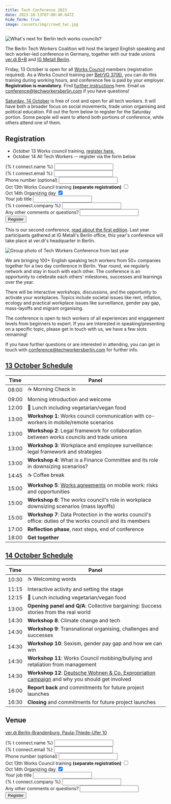 ```yaml
---
title: Tech Conference 2023
date: 2023-10-13T07:00:40.647Z
hide_form: true
image: /assets/img/crowd_twc.jpg
---
```

![What's next for Berlin tech works councils?](/assets/img/2023_works_council_training.png)

The Berlin Tech Workers Coalition will host the largest English speaking and tech worker-led conference in Germany, together with our trade unions [ver.di B+B](https://tech.verdi.de/) and [IG Metall Berlin](https://www.igmetall-berlin.de/english-info/news). 

Friday, 13 October is open for all [Works Council](https://techworkersberlin.com/works-councils) members (registration required). As a Works Council training per [BetrVG 37(6)](https://www.gesetze-im-internet.de/englisch_betrvg/englisch_betrvg.html#p0229), you can do this training during working hours, and conference fee is paid by your employer. **Registration is mandatory**. Find [further instructions](https://techworkersberlin.com/assets/Ausschreibung_Tech_Conference_2023.pdf) here. Email us conference@techworkersberlin.com if you have questions!

[Saturday, 14 October](#14-october-schedule) is free of cost and open for all tech workers. It will have both a broader focus on social movements, trade union organising and political education. Fill out the form below to register for the Saturday portion. Some people will want to attend both portions of conference, while others attend one of them.

## Registration

* October 13 Works council training, [register here.](https://techworkersberlin.com/assets/Ausschreibung_Tech_Conference_2023.pdf)
* October 14 All Tech Workers -- register via the form below

<div class="social-links">
  <form name="tech-conf-23" class="join-form" method="POST" data-netlify="true">
    <div>
      <label for="name">{% t connect.name %}</label>
      <input class="input-text" id="name" type="text" required name="name" />
    </div>
    <div>
      <label for="email">{% t connect.email %}</label>
      <input
        class="input-text"
        id="email"
        type="email"
        required
        name="email"
      />
    </div>
    <div>
      <label for="phone">Phone number (optional)</label>
      <input
        class="input-text"
        id="phone"
        type="tel"
        name="phone"
      />
    </div>

 <div class="flex flex-row ai-ctr"> 
   <label for="WoCoTraining">Oct 13th Works Council training <b>(separate registration)</b></label>  
   <input id="WoCoTraining" type="checkbox" name="WoCoTraining"/> 
</div> 
<div> 
  <label for="OrganizingTraining">Oct 14th Organizing day</label>  
 <input 
 id="OrganizingTraining" 
 type="checkbox" 
 name="OrganizingTraining" 
 checked 
 />  
</div>
<div>
      <label for="job_title">Your job title</label>
      <input class="input-text" id="job_title" type="text" name="job_title" />
    </div>    
<div>
      <label for="company">{% t connect.company %}</label>
      <input class="input-text" id="company" type="text" name="company" />
    </div>
<div>
      <label for="misc">Any other comments or questions?</label>
      <input class="input-text" id="misc" type="textarea" name="misc" />
    </div>
    <div>
      <input class="input-text" id="referrer" type="hidden" name="referrer" />
    </div>
<button class="subscribe-button" type="submit">
  Register
</button>
  </form>
</div>

This is our second conference, [read about the first edition](https://techworkersberlin.com/events/tech-video-gaming-conference-in-berlin). Last year participants gathered at IG Metall's Berlin office, this year's conference will take place at ver.di's headquarter in Berlin.

![Group photo of Tech Workers Conference from last year](/assets/img/crowd_twc.jpg)

We are bringing 100+ English speaking tech workers from 50+ companies together for a two day conference in Berlin. Year round, we regularly network and stay in touch with each other. The conference is an opportunity to celebrate each others' milestones, successes and learnings over the year. 

There will be interactive workshops, discussions, and the opportunity to activate your workplaces. Topics include societal issues like rent, inflation, ecology and practical workplace issues like surveillance, gender pay gap, mass-layoffs and migrant organising.

The conference is open to tech workers of all experiences and engagement levels from beginners to expert. If you are interested in speaking/presenting on a specific topic, please get in touch with us, we have a few slots remaining!

If you have further questions or are interested in attending, you can get in touch with conference@techworkersberlin.com for further info.

## <a href="#13-october-schedule" id="13-october-schedule">13 October Schedule</a>

| Time  | Panel                                                                                                                     |
| ----- | ------------------------------------------------------------------------------------------------------------------------- |
| 08:00 | ☕️ Morning Check in                                                                                                       |
| 09:00 | Morning introduction and welcome                                                                                          |
| 12:00 | 🥙 Lunch including vegetarian/vegan food                                                                                  |
| 13:00 | **Workshop 1**: Works council communication with co-workers in mobile/remote scenarios                                    |
| 13:00 | **Workshop 2**: Legal framework for collaboration between works councils and trade unions                                 |
| 13:00 | **Workshop 3**: Workplace and employee surveillance: legal framework and strategies
| 13:00 | **Workshop 4**: What is a Finance Committee and its role in downsizing scenarios?                                     |
| 14:45 | ☕️ Coffee break                                                                                                           |
| 15:00 | **Workshop 5**: [Works agreements](https://en.wikipedia.org/wiki/Works_agreement) on mobile work: risks and opportunities |
| 15:00 | **Workshop 6**: The works council's role in workplace downsizing scenarios (mass layoffs)                                 |
| 15:00 | **Workshop 7**:  Data Protection in the works council's office: duties of the works council and its members               |
| 17:00 | **Reflection phase**, next steps, end of conference                                                                       |
| 18:00 | **Get together**                                                                                                          |

## <a href="#14-october-schedule" id="14-october-schedule">14 October Schedule</a>

| Time  | Panel                                                                                 |
| ----- | ------------------------------------------------------------------------------------- |
| 10:30 | ☕️ Welcoming words                                                                    |
| 11:15 | Interactive activity and setting the stage                                            |
| 12:15 | 🥙 Lunch including vegetarian/vegan food                                              |
| 13:00 | **Opening panel and Q/A**: Collective bargaining: Success stories from the real world |
| 14:30 | **Workshop 8**: Climate change and tech                                               |
| 14:30 | **Workshop 9**: Transnational organising, challenges and successes                    |
| 14:30 | **Workshop 10**: Sexism, gender pay gap and how we can win                            |
| 14:30 | **Workshop 11**: Works Council mobbing/bullying and retaliation from management       |
| 14:30 | **Workshop 12**: [Deutsche Wohnen & Co. Expropriation campaign](https://dwenteignen.de/en/) and why you should get involved|
| 16:00 | **Report back** and commitments for future project launches                           |
| 16:30 | **Closing** and commitments for future project launches                               |

## Venue

[ver.di Berlin-Brandenburg, Paula-Thiede-Ufer 10](https://tech.verdi.de/)

<div class="social-links">
  <form name="tech-conf-23" class="join-form" method="POST" data-netlify="true">
    <div>
      <label for="name">{% t connect.name %}</label>
      <input class="input-text" id="name" type="text" required name="name" />
    </div>
    <div>
      <label for="email">{% t connect.email %}</label>
      <input
        class="input-text"
        id="email"
        type="email"
        required
        name="email"
      />
    </div>
    <div>
      <label for="phone">Phone number (optional)</label>
      <input
        class="input-text"
        id="phone"
        type="tel"
        name="phone"
      />
    </div>

 <div class="flex flex-row ai-ctr"> 
   <label for="WoCoTraining">Oct 13th Works Council training <b>(separate registration)</b></label>  
   <input id="WoCoTraining" type="checkbox" name="WoCoTraining"/> 
</div> 
<div> 
  <label for="OrganizingTraining">Oct 14th Organizing day</label>  
 <input 
 id="OrganizingTraining" 
 type="checkbox" 
 name="OrganizingTraining" 
 checked 
 />  
</div>
<div>
      <label for="job_title">Your job title</label>
      <input class="input-text" id="job_title" type="text" name="job_title" />
    </div>    
<div>
      <label for="company">{% t connect.company %}</label>
      <input class="input-text" id="company" type="text" name="company" />
    </div>
<div>
      <label for="misc">Any other comments or questions?</label>
      <input class="input-text" id="misc" type="textarea" name="misc" />
    </div>
    <div>
      <input class="input-text" id="referrer" type="hidden" name="referrer" />
    </div>
<button class="subscribe-button" type="submit">
  Register
</button>
  </form>
</div>
